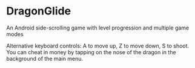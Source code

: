 # DragonGlide
An Android side-scrolling game with level progression and multiple game modes

Alternative keyboard controls: A to move up, Z to move down, S to shoot.
You can cheat in money by tapping on the nose of the dragon in the background of the main menu.
